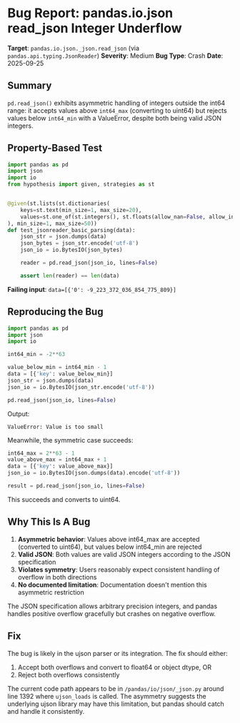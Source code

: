 # Bug Report: pandas.io.json read_json Integer Underflow

**Target**: `pandas.io.json._json.read_json` (via `pandas.api.typing.JsonReader`)
**Severity**: Medium
**Bug Type**: Crash
**Date**: 2025-09-25

## Summary

`pd.read_json()` exhibits asymmetric handling of integers outside the int64 range: it accepts values above `int64_max` (converting to uint64) but rejects values below `int64_min` with a ValueError, despite both being valid JSON integers.

## Property-Based Test

```python
import pandas as pd
import json
import io
from hypothesis import given, strategies as st


@given(st.lists(st.dictionaries(
    keys=st.text(min_size=1, max_size=20),
    values=st.one_of(st.integers(), st.floats(allow_nan=False, allow_infinity=False), st.text(max_size=50), st.none())
), min_size=1, max_size=50))
def test_jsonreader_basic_parsing(data):
    json_str = json.dumps(data)
    json_bytes = json_str.encode('utf-8')
    json_io = io.BytesIO(json_bytes)

    reader = pd.read_json(json_io, lines=False)

    assert len(reader) == len(data)
```

**Failing input**: `data=[{'0': -9_223_372_036_854_775_809}]`

## Reproducing the Bug

```python
import pandas as pd
import json
import io

int64_min = -2**63

value_below_min = int64_min - 1
data = [{'key': value_below_min}]
json_str = json.dumps(data)
json_io = io.BytesIO(json_str.encode('utf-8'))

pd.read_json(json_io, lines=False)
```

Output:
```
ValueError: Value is too small
```

Meanwhile, the symmetric case succeeds:
```python
int64_max = 2**63 - 1
value_above_max = int64_max + 1
data = [{'key': value_above_max}]
json_io = io.BytesIO(json.dumps(data).encode('utf-8'))

result = pd.read_json(json_io, lines=False)
```

This succeeds and converts to uint64.

## Why This Is A Bug

1. **Asymmetric behavior**: Values above int64_max are accepted (converted to uint64), but values below int64_min are rejected
2. **Valid JSON**: Both values are valid JSON integers according to the JSON specification
3. **Violates symmetry**: Users reasonably expect consistent handling of overflow in both directions
4. **No documented limitation**: Documentation doesn't mention this asymmetric restriction

The JSON specification allows arbitrary precision integers, and pandas handles positive overflow gracefully but crashes on negative overflow.

## Fix

The bug is likely in the ujson parser or its integration. The fix should either:
1. Accept both overflows and convert to float64 or object dtype, OR
2. Reject both overflows consistently

The current code path appears to be in `/pandas/io/json/_json.py` around line 1392 where `ujson_loads` is called. The asymmetry suggests the underlying ujson library may have this limitation, but pandas should catch and handle it consistently.